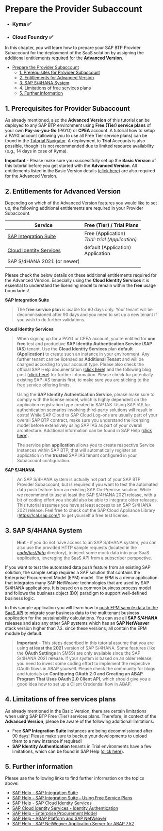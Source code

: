 # Prepare the Provider Subaccount

- ### **Kyma** ✅
- ### **Cloud Foundry** ✅

In this chapter, you will learn how to prepare your SAP BTP Provider Subaccount for the deployment of the SaaS solution by assigning the additional entitlements required for the **Advanced Version**.

- [Prepare the Provider Subaccount](#prepare-the-provider-subaccount)
  - [1. Prerequisites for Provider Subaccount](#1-prerequisites-for-provider-subaccount)
  - [2. Entitlements for Advanced Version](#2-entitlements-for-advanced-version)
  - [3. SAP S/4HANA System](#3-sap-s4hana-system)
  - [4. Limitations of free services plans](#4-limitations-of-free-services-plans)
  - [5. Further information](#5-further-information)


## 1. Prerequisites for Provider Subaccount

As already mentioned, also the **Advanced Version** of this tutorial can be deployed to any SAP BTP environment using **Free (Tier) service plans** of your own **Pay-as-you-Go** (PAYG) or **CPEA** account. A tutorial how to setup a PAYG account (allowing you to use all Free Tier service plans) can be found in the [Tutorial Navigator](https://developers.sap.com/tutorials/btp-free-tier-account.html). A deployment to **Trial** Accounts is also possible, though it is not recommended due to limited resource availability (e.g., 14 days in case of Kyma).

**Important** - Please make sure you successfully set up the **Basic Version** of this tutorial before you get started with the **Advanced Version**. All entitlements listed in the Basic Version details ([click here](../../2-basic/2-prepare-provider-subaccount/README.md)) are also required for the Advanced Version.


## 2. Entitlements for Advanced Version

Depending on which of the Advanced Version features you would like to set up, the following additional entitlements are required in your Provider Subaccount. 

| Service                                                                                                         | Free (Tier) / Trial Plans                            |
| --------------------------------------------------------------------------------------------------------------- | ---------------------------------------------------- |
| [SAP Integration Suite](https://discovery-center.cloud.sap/serviceCatalog/integration-suite?region=all)         | Free (Application) <br> *Trial: trial (Application)* |
| [Cloud Identity Services](https://discovery-center.cloud.sap/serviceCatalog/identity-authentication?region=all) | default (Application) <br> Application               |
| SAP S/4HANA 2021 (or newer)                                                                                     |                                                      |
|                                                                                                                 |

Please check the below details on these additional entitlements required for the Advanced Version. Especially using the **Cloud Identity Services** it is essential to understand the licensing model to remain within the **free** usage boundaries! 


**SAP Integration Suite** 
> The **free service plan** is usable for 90 days only. Your tenant will be decommissioned after 90 days and you need to set up a new tenant if you wish to do further validations. 

**Cloud Identity Services**

> When signing up for a PAYG or CPEA account, you're entitled for **one free** test and productive **SAP Identity Authentication Service (SAP IAS)** tenant. Use the **Cloud Identity Services** plan **default (Application)** to create such an instance in your environment. Any further tenant can be licensed as **Additional Tenant** and will be charged according to your account type. Please also check the official SAP Help documentation ([click here](https://help.sap.com/docs/IDENTITY_AUTHENTICATION/6d6d63354d1242d185ab4830fc04feb1/93160ebd2dcb40e98aadcbb9a970f2b9.html?locale=en-US#loio93160ebd2dcb40e98aadcbb9a970f2b9__licensing_section)) and the following blog post ([click here](https://blogs.sap.com/2021/10/26/is-sap-cloud-identity-services-for-free/)) for further information. Please check for potentially existing SAP IAS tenants first, to make sure you are sticking to the free service offering limits. 
> 
> Using the **SAP Identity Authentication Service**, please make sure to comply with the license model, which is highly dependent on the application registration type created in SAP IAS. Using SAP IAS for authentication scenarios involving third-party solutions will result in costs! While SAP Cloud to SAP Cloud Log-ons are usually part of your overall SAP BTP contract, make sure you understand the licensing model before extensively using SAP IAS as part of your overall architecture. Additional information can be found in SAP Help ([click here](https://help.sap.com/docs/identity-authentication/identity-authentication/tenant-model-and-licensing?locale=en-US)).
>
> The service plan **application** allows you to create respective Service Instances within SAP BTP, that will automatically register an application in the **trusted** SAP IAS tenant configured in your Subaccount configuration. 

**SAP S/4HANA** 

> An SAP S/4HANA system is actually not part of your SAP BTP Provider Subaccount, but is required if you want to test the automated data push feature from an existing SAP On-Premise solution. While we recommend to use at least the SAP S/4HANA 2021 release, with a bit of coding effort you should also be able to integrate older releases. This tutorial assumes you have at least access to an SAP S/4HANA 2021 release. Feel free to check out the SAP Cloud Appliance Library (https://cal.sap.com/) to get yourself a free test license. 


## 3. SAP S/4HANA System

> **Hint** - If you do not have access to an SAP S/4HANA system, you can also use the provided HTTP sample requests (located in the [*code/test/http*](../../../code/test/http/) directory), to inject some mock data into your SaaS application, leveraging the SaaS API from a subscriber perspective.

If you want to test the automated data push feature from an existing SAP solution, the sample setup requires a SAP solution that contains the Enterprise Procurement Model (EPM) model. The EPM is a demo application that integrates many SAP NetWeaver technologies that are used by SAP S/4HANA applications. It is based on a common business process model and follows the business object (BO) paradigm to support well-defined business logic.

In this sample application you will learn how to [push EPM sample data to the SaaS API](../3-push-data-s4hana-system/README.md) to migrate your business data to the multitenant business application for the sustainability calculations. You can use all **SAP S/4HANA** releases and also any other SAP systems which has an **SAP NetWeaver** stack version higher than 7.3. since these versions, all contain the EPM module by default. 

> **Important** - This steps described in this tutorial assume that you are using **at least the 2021** version of SAP S/4HANA. Some features (like the **OAuth Settings** in SM59) are only available since the SAP S/4HANA 2021 release. If your system is based on an older release, you need to invest some coding effort to implement the respective OAuth flows in ABAP yourself. Please check the community for blogs and tutorials on **Configuring OAuth 2.0 and Creating an ABAP Program That Uses OAuth 2.0 Client API**, which should give you a good idea how to set up a Client Credential flow in ABAP. 


## 4. Limitations of free services plans

As already mentioned in the Basic Version, there are certain limitations when using SAP BTP Free (Tier) services plans. Therefore, in context of the **Advanced Version**, please be aware of the following additional limitations:

- Free **SAP Integration Suite** instances are being decommissioned after 90 days! Please make sure to backup your developments to upload them to a new instance if required! 
- **SAP Identity Authentication** tenants in Trial environments have a few limitations, which can be found in SAP Help ([click here](https://help.sap.com/docs/identity-authentication/identity-authentication/tenant-model-and-licensing#trial-tenant)).


## 5. Further information

Please use the following links to find further information on the topics above:

* [SAP Help - SAP Integration Suite](https://help.sap.com/docs/SAP_INTEGRATION_SUITE?locale=en-US)
* [SAP Help - SAP Integration Suite - Using Free Service Plans](https://help.sap.com/docs/SAP_INTEGRATION_SUITE/51ab953548be4459bfe8539ecaeee98d/ddf66923270b4078ac6b88026553d068.html?locale=en-US)
* [SAP Help - SAP Cloud Identity Services](https://help.sap.com/docs/SAP_CLOUD_IDENTITY?&locale=en-US)
* [SAP Cloud Identity Services - Identity Authentication](https://help.sap.com/docs/IDENTITY_AUTHENTICATION?locale=en-US)
* [SAP Help - Enterprise Procurement Model](https://help.sap.com/docs/ABAP_PLATFORM_NEW/a602ff71a47c441bb3000504ec938fea/124a3cf203d64d3198b5bcc9570f31ac.html?locale=en-US)
* [SAP Help - ABAP Platform and SAP NetWeaver](https://help.sap.com/docs/SAP_NETWEAVER?locale=en-US)
* [SAP Help - SAP NetWeaver Application Server for ABAP 7.52](https://help.sap.com/docs/SAP_NETWEAVER_AS_ABAP_752?locale=en-US)